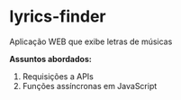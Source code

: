 # lyrics-finder
Aplicação WEB que exibe letras de músicas

**Assuntos abordados:**
1. Requisições a APIs
1. Funções assíncronas em JavaScript

